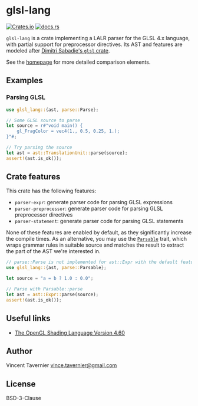 # glsl-lang

[![Crates.io](https://img.shields.io/crates/v/glsl-lang)](https://crates.io/crates/glsl-lang)
[![docs.rs](https://img.shields.io/docsrs/glsl-lang)](https://docs.rs/glsl-lang/)

`glsl-lang` is a crate implementing a LALR parser for the GLSL 4.x language,
with partial support for preprocessor directives. Its AST and features are
modeled after [Dimitri Sabadie's `glsl` crate](https://github.com/phaazon/glsl).

See the [homepage](https://github.com/vtavernier/glsl-lang) for more detailed comparison
elements.

## Examples

### Parsing GLSL

```rust
use glsl_lang::{ast, parse::Parse};

// Some GLSL source to parse
let source = r#"void main() {
    gl_FragColor = vec4(1., 0.5, 0.25, 1.);
}"#;

// Try parsing the source
let ast = ast::TranslationUnit::parse(source);
assert!(ast.is_ok());
```

## Crate features

This crate has the following features:
- `parser-expr`: generate parser code for parsing GLSL expressions
- `parser-preprocessor`: generate parser code for parsing GLSL preprocessor directives
- `parser-statement`: generate parser code for parsing GLSL statements

None of these features are enabled by default, as they significantly increase the compile
times. As an alternative, you may use the [`Parsable`](crate::parse::Parsable) trait, which
wraps grammar rules in suitable source and matches the result to extract the part of the AST
we're interested in.

```rust
// parse::Parse is not implemented for ast::Expr with the default features
use glsl_lang::{ast, parse::Parsable};

let source = "a = b ? 1.0 : 0.0";

// Parse with Parsable::parse
let ast = ast::Expr::parse(source);
assert!(ast.is_ok());
```

## Useful links

- [The OpenGL Shading Language Version 4.60](https://www.khronos.org/registry/OpenGL/specs/gl/GLSLangSpec.4.60.pdf)

## Author

Vincent Tavernier <vince.tavernier@gmail.com>

## License

BSD-3-Clause
